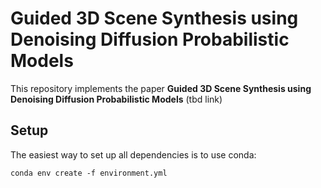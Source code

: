 # Guided 3D Scene Synthesis using Denoising Diffusion Probabilistic Models
This repository implements the paper **Guided 3D Scene Synthesis using Denoising Diffusion Probabilistic Models** (tbd link)

## Setup
The easiest way to set up all dependencies is to use conda:
```
conda env create -f environment.yml
```